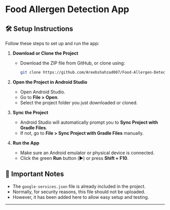 # Food Allergen Detection App

## 🛠️ Setup Instructions

Follow these steps to set up and run the app:

1. **Download or Clone the Project**
   - Download the ZIP file from GitHub, or clone using:
     ```bash
     git clone https://github.com/Areebshahzad007/Food-Allergen-Detection-App-Final.git
     ```

2. **Open the Project in Android Studio**
   - Open Android Studio.
   - Go to **File > Open**.
   - Select the project folder you just downloaded or cloned.

3. **Sync the Project**
   - Android Studio will automatically prompt you to **Sync Project with Gradle Files**.
   - If not, go to **File > Sync Project with Gradle Files** manually.

4. **Run the App**
   - Make sure an Android emulator or physical device is connected.
   - Click the green **Run** button (▶️) or press **Shift + F10**.

## 🔑 Important Notes
- The `google-services.json` file is already included in the project.
- Normally, for security reasons, this file should not be uploaded.
- However, it has been added here to allow easy setup and testing.

---
